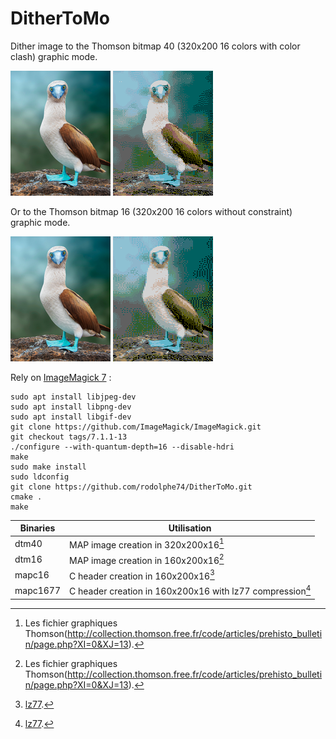 # DitherToMo
Dither image to the Thomson bitmap 40 (320x200 16 colors with color clash) graphic mode.

<img src="images/original.png">   <img src="images/thomsonReprocessed.gif">

Or to the Thomson bitmap 16 (320x200 16 colors without constraint) graphic mode.

<img src="images/original.png">   <img src="images/ditheredth16.gif">

Rely on [ImageMagick 7](https://github.com/ImageMagick/ImageMagick) :

```shell
sudo apt install libjpeg-dev
sudo apt install libpng-dev
sudo apt install libgif-dev
git clone https://github.com/ImageMagick/ImageMagick.git
git checkout tags/7.1.1-13
./configure --with-quantum-depth=16 --disable-hdri
make
sudo make install
sudo ldconfig
git clone https://github.com/rodolphe74/DitherToMo.git
cmake .
make
```

Binaries|Utilisation
---|---
dtm40|MAP image creation in 320x200x16[^1]
dtm16|MAP image creation in 160x200x16[^1]
mapc16|C header creation in 160x200x16[^2]
mapc1677|C header creation in 160x200x16 with lz77 compression[^2]

[^1]:Les fichier graphiques Thomson(http://collection.thomson.free.fr/code/articles/prehisto_bulletin/page.php?XI=0&XJ=13).
[^2]:[lz77](https://github.com/rodolphe74/lz77).
